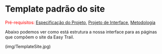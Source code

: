# Template padrão do site

<span style="color:red">Pré-requisitos: <a href="02-Especificação do Projeto.md"> Especificação do Projeto</a></span>, <a href="04-Projeto de Interface.md"> Projeto de Interface</a>, <a href="03-Metodologia.md"> Metodologia</a>

Abaixo podemos ver como está estrutura a nossa interface para as páginas que compõem o site da Easy Trail.

(img/TemplateSite.jpg)